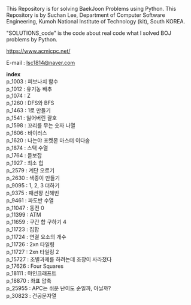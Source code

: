 This Repository is for solving BaekJoon Problems using Python. This Repository is by Suchan Lee, Department of Computer
Software Engineering, Kumoh National Institute of Technology (kit), South KOREA.

"SOLUTIONS_code" is the code about real code what I solved BOJ problems by Python.

https://www.acmicpc.net/

E-mail : lsc1814@naver.com

**index**  
p_1003 : 피보나치 함수  
p_1012 : 유기농 배추  
p_1074 : Z  
p_1260 : DFS와 BFS  
p_1463 : 1로 만들기  
p_1541 : 잃어버린 괄호  
p_1598 : 꼬리를 무는 숫자 나열  
p_1606 : 바이러스  
p_1620 : 나는야 포켓몬 마스터 이다솜  
p_1874 : 스택 수열  
p_1764 : 듣보잡  
p_1927 : 최소 힙  
p_2579 : 계단 오르기  
p_2630 : 색종이 만들기  
p_9095 : 1, 2, 3 더하기  
p_9375 : 패션왕 신해빈  
p_9461 : 파도반 수열  
p_11047 : 동전 0  
p_11399 : ATM  
p_11659 : 구간 합 구하기 4  
p_11723 : 집합  
p_11724 : 연결 요소의 개수  
p_11726 : 2xn 타일링  
p_11727 : 2xn 타일링 2  
p_15727 : 조별과제를 하려는데 조장이 사라졌다  
p_17626 : Four Squares  
p_18111 : 마인크래프트  
p_18870 : 좌표 압축  
p_25955 : APC는 쉬운 난이도 순일까, 아닐까?  
p_30823 : 건공문자열  